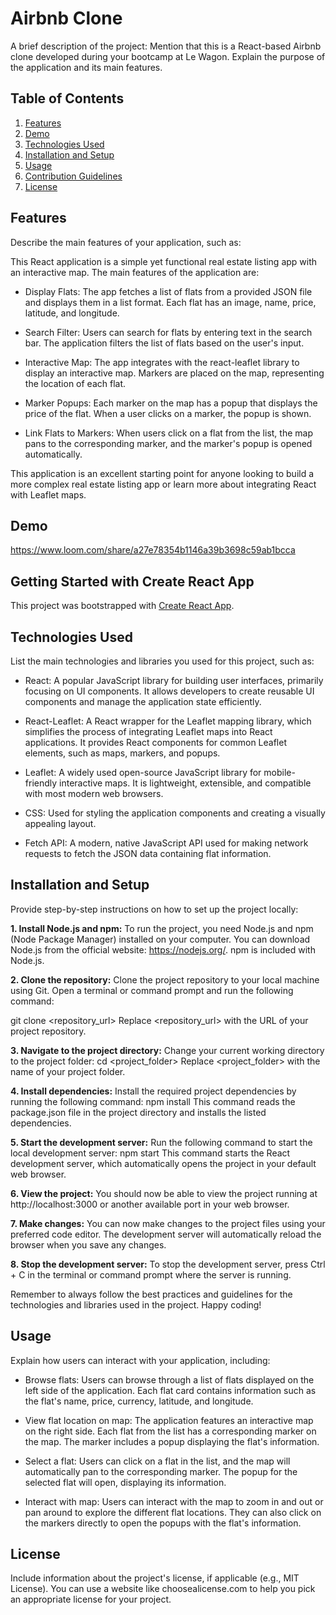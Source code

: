 # Airbnb Clone

A brief description of the project: Mention that this is a React-based Airbnb clone developed during your bootcamp at Le Wagon. Explain the purpose of the application and its main features.

## Table of Contents

1. [Features](#features)
2. [Demo](#demo)
3. [Technologies Used](#technologies-used)
4. [Installation and Setup](#installation-and-setup)
5. [Usage](#usage)
6. [Contribution Guidelines](#contribution-guidelines)
7. [License](#license)

## Features

Describe the main features of your application, such as:

This React application is a simple yet functional real estate listing app with an interactive map. The main features of the application are:

  - Display Flats: The app fetches a list of flats from a provided JSON file and displays them in a list format. Each flat has an image, name, price, latitude, and longitude.

  - Search Filter: Users can search for flats by entering text in the search bar. The application filters the list of flats based on the user's input.

  - Interactive Map: The app integrates with the react-leaflet library to display an interactive map. Markers are placed on the map, representing the location of each flat.

  - Marker Popups: Each marker on the map has a popup that displays the price of the flat. When a user clicks on a marker, the popup is shown.

  - Link Flats to Markers: When users click on a flat from the list, the map pans to the corresponding marker, and the marker's popup is opened automatically.

This application is an excellent starting point for anyone looking to build a more complex real estate listing app or learn more about integrating React with Leaflet maps.

## Demo

https://www.loom.com/share/a27e78354b1146a39b3698c59ab1bcca

## Getting Started with Create React App

This project was bootstrapped with [Create React App](https://github.com/facebook/create-react-app).

## Technologies Used

List the main technologies and libraries you used for this project, such as:

  - React: A popular JavaScript library for building user interfaces, primarily focusing on UI components. It allows developers to create reusable UI components and manage the application state efficiently.

  - React-Leaflet: A React wrapper for the Leaflet mapping library, which simplifies the process of integrating Leaflet maps into React applications. It provides React components for common Leaflet elements, such as maps, markers, and popups.

  - Leaflet: A widely used open-source JavaScript library for mobile-friendly interactive maps. It is lightweight, extensible, and compatible with most modern web browsers.

  - CSS: Used for styling the application components and creating a visually appealing layout.

  - Fetch API: A modern, native JavaScript API used for making network requests to fetch the JSON data containing flat information.

## Installation and Setup

Provide step-by-step instructions on how to set up the project locally:

**1. Install Node.js and npm:** To run the project, you need Node.js and npm (Node Package Manager) installed on your computer. You can download Node.js from the official website: https://nodejs.org/. npm is included with Node.js.

**2. Clone the repository:** Clone the project repository to your local machine using Git. Open a terminal or command prompt and run the following command:

git clone <repository_url>
Replace <repository_url> with the URL of your project repository.

**3. Navigate to the project directory:** Change your current working directory to the project folder:
cd <project_folder>
Replace <project_folder> with the name of your project folder.

**4. Install dependencies:** Install the required project dependencies by running the following command:
npm install
This command reads the package.json file in the project directory and installs the listed dependencies.

**5. Start the development server:** Run the following command to start the local development server:
npm start
This command starts the React development server, which automatically opens the project in your default web browser.

**6. View the project:** You should now be able to view the project running at http://localhost:3000 or another available port in your web browser.

**7. Make changes:** You can now make changes to the project files using your preferred code editor. The development server will automatically reload the browser when you save any changes.

**8. Stop the development server:** To stop the development server, press Ctrl + C in the terminal or command prompt where the server is running.

Remember to always follow the best practices and guidelines for the technologies and libraries used in the project. Happy coding!

## Usage

Explain how users can interact with your application, including:

  - Browse flats: Users can browse through a list of flats displayed on the left side of the application. Each flat card contains information such as the flat's name, price, currency, latitude, and longitude.

  - View flat location on map: The application features an interactive map on the right side. Each flat from the list has a corresponding marker on the map. The marker includes a popup displaying the flat's information.

  - Select a flat: Users can click on a flat in the list, and the map will automatically pan to the corresponding marker. The popup for the selected flat will open, displaying its information.

  - Interact with map: Users can interact with the map to zoom in and out or pan around to explore the different flat locations. They can also click on the markers directly to open the popups with the flat's information.

## License

Include information about the project's license, if applicable (e.g., MIT License). You can use a website like choosealicense.com to help you pick an appropriate license for your project.
